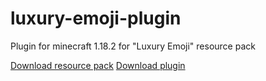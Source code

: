 # luxury-emoji-plugin
Plugin for minecraft 1.18.2 for "Luxury Emoji" resource pack

[Download resource pack](https://github.com/TeaCondemns/luxury-emoji-plugin/raw/main/Luxury%20Emoji.zip)
[Download plugin](https://github.com/TeaCondemns/luxury-emoji-plugin/raw/main/luxury-emoji-plugin-1.18.2.jar)
